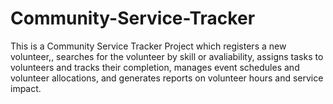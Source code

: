 # Community-Service-Tracker
This is  a Community Service Tracker Project which registers a new volunteer,, searches for the volunteer by skill or avaliability, assigns tasks to volunteers and tracks their completion, manages event schedules and volunteer allocations, and generates reports on volunteer hours and service impact.

